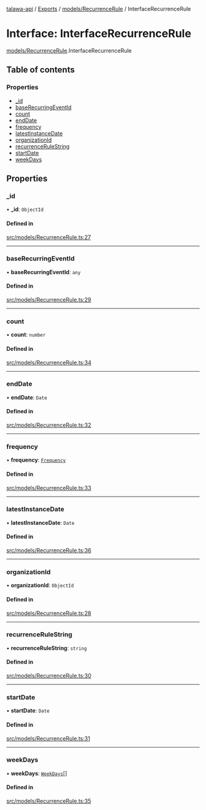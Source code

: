 [talawa-api](../README.md) / [Exports](../modules.md) / [models/RecurrenceRule](../modules/models_RecurrenceRule.md) / InterfaceRecurrenceRule

# Interface: InterfaceRecurrenceRule

[models/RecurrenceRule](../modules/models_RecurrenceRule.md).InterfaceRecurrenceRule

## Table of contents

### Properties

- [\_id](models_RecurrenceRule.InterfaceRecurrenceRule.md#_id)
- [baseRecurringEventId](models_RecurrenceRule.InterfaceRecurrenceRule.md#baserecurringeventid)
- [count](models_RecurrenceRule.InterfaceRecurrenceRule.md#count)
- [endDate](models_RecurrenceRule.InterfaceRecurrenceRule.md#enddate)
- [frequency](models_RecurrenceRule.InterfaceRecurrenceRule.md#frequency)
- [latestInstanceDate](models_RecurrenceRule.InterfaceRecurrenceRule.md#latestinstancedate)
- [organizationId](models_RecurrenceRule.InterfaceRecurrenceRule.md#organizationid)
- [recurrenceRuleString](models_RecurrenceRule.InterfaceRecurrenceRule.md#recurrencerulestring)
- [startDate](models_RecurrenceRule.InterfaceRecurrenceRule.md#startdate)
- [weekDays](models_RecurrenceRule.InterfaceRecurrenceRule.md#weekdays)

## Properties

### \_id

• **\_id**: `ObjectId`

#### Defined in

[src/models/RecurrenceRule.ts:27](https://github.com/adi790uu/talawa-api/blob/b1ec05b/src/models/RecurrenceRule.ts#L27)

___

### baseRecurringEventId

• **baseRecurringEventId**: `any`

#### Defined in

[src/models/RecurrenceRule.ts:29](https://github.com/adi790uu/talawa-api/blob/b1ec05b/src/models/RecurrenceRule.ts#L29)

___

### count

• **count**: `number`

#### Defined in

[src/models/RecurrenceRule.ts:34](https://github.com/adi790uu/talawa-api/blob/b1ec05b/src/models/RecurrenceRule.ts#L34)

___

### endDate

• **endDate**: `Date`

#### Defined in

[src/models/RecurrenceRule.ts:32](https://github.com/adi790uu/talawa-api/blob/b1ec05b/src/models/RecurrenceRule.ts#L32)

___

### frequency

• **frequency**: [`Frequency`](../enums/models_RecurrenceRule.Frequency.md)

#### Defined in

[src/models/RecurrenceRule.ts:33](https://github.com/adi790uu/talawa-api/blob/b1ec05b/src/models/RecurrenceRule.ts#L33)

___

### latestInstanceDate

• **latestInstanceDate**: `Date`

#### Defined in

[src/models/RecurrenceRule.ts:36](https://github.com/adi790uu/talawa-api/blob/b1ec05b/src/models/RecurrenceRule.ts#L36)

___

### organizationId

• **organizationId**: `ObjectId`

#### Defined in

[src/models/RecurrenceRule.ts:28](https://github.com/adi790uu/talawa-api/blob/b1ec05b/src/models/RecurrenceRule.ts#L28)

___

### recurrenceRuleString

• **recurrenceRuleString**: `string`

#### Defined in

[src/models/RecurrenceRule.ts:30](https://github.com/adi790uu/talawa-api/blob/b1ec05b/src/models/RecurrenceRule.ts#L30)

___

### startDate

• **startDate**: `Date`

#### Defined in

[src/models/RecurrenceRule.ts:31](https://github.com/adi790uu/talawa-api/blob/b1ec05b/src/models/RecurrenceRule.ts#L31)

___

### weekDays

• **weekDays**: [`WeekDays`](../enums/models_RecurrenceRule.WeekDays.md)[]

#### Defined in

[src/models/RecurrenceRule.ts:35](https://github.com/adi790uu/talawa-api/blob/b1ec05b/src/models/RecurrenceRule.ts#L35)
